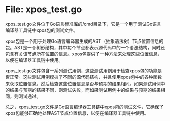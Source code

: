 # File: xpos_test.go

xpos_test.go文件位于Go语言标准库的/cmd目录下，它是一个用于测试Go语言编译器工具链中xpos包的测试文件。

xpos包是一个用于处理Go语言编译器生成的AST（抽象语法树）节点位置信息的包。AST是一个树形结构，其中每个节点都表示源代码中的一个语法结构，同时还包含有关该节点所在位置的信息。xpos包提供了一种方法来处理这些位置信息，以便在编译器工具链中使用。

xpos_test.go文件包含一系列测试用例，这些测试用例用于检查xpos包的功能是否正常。这些测试用例模拟了不同的源代码结构，并且使用xpos包中的各种函数来获取位置信息，然后检查这些位置信息是否与预期的结果相同。如果测试用例中的结果与预期的结果不同，则测试失败，而如果测试用例中的结果与预期的结果相同，则测试通过。

总之，xpos_test.go文件是Go语言编译器工具链中xpos包的测试文件，它确保了xpos包能够正确地处理AST节点位置信息，以便在编译器工具链中使用。


